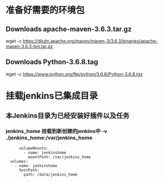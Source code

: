 # 准备好需要的环境包
## Downloads apache-maven-3.6.3.tar.gz
wget -c https://dlcdn.apache.org/maven/maven-3/3.6.3/binaries/apache-maven-3.6.3-bin.tar.gz

## Downloads Python-3.6.8.tag
wget -c https://www.python.org/ftp/python/3.6.8/Python-3.6.8.tgz

# 挂载jenkins已集成目录
## 本Jenkins目录为已经安装好插件以及任务
### jenkins_home 挂载到新创建的jenkins中 -v ./jenkins_home:/var/jenkins_home
          volumeMounts:
            - name: jenkinshome
              mountPath: /var/jenkins_home
      volumes:
        - name: jenkinshome
          hostPath:
            path: /data/jenkins_home
